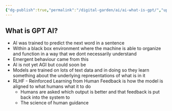```yaml
---
{"dg-publish":true,"permalink":"/digital-garden/ai/ai-what-is-gpt/","updated":"2023-12-06T17:08:13.000-07:00"}
---
```


## What is GPT AI?
- AI was trained to predict the next word in a sentence
- Within a black box environment where the machine is able to organize and function in a way that we dont necessarily understand 
- Emergent behaviour came from this
- AI is not yet AGI but could soon be
- Models are trained on lots of text data and in doing so they learn something about the underlying representations of what is in it
- RLHF - Reinforced Learning from Human Feedback is how the model is aligned to what humans what it to do
	- Humans are asked which output is better and that feedback is put back into the system to 
	- The science of human guidance  